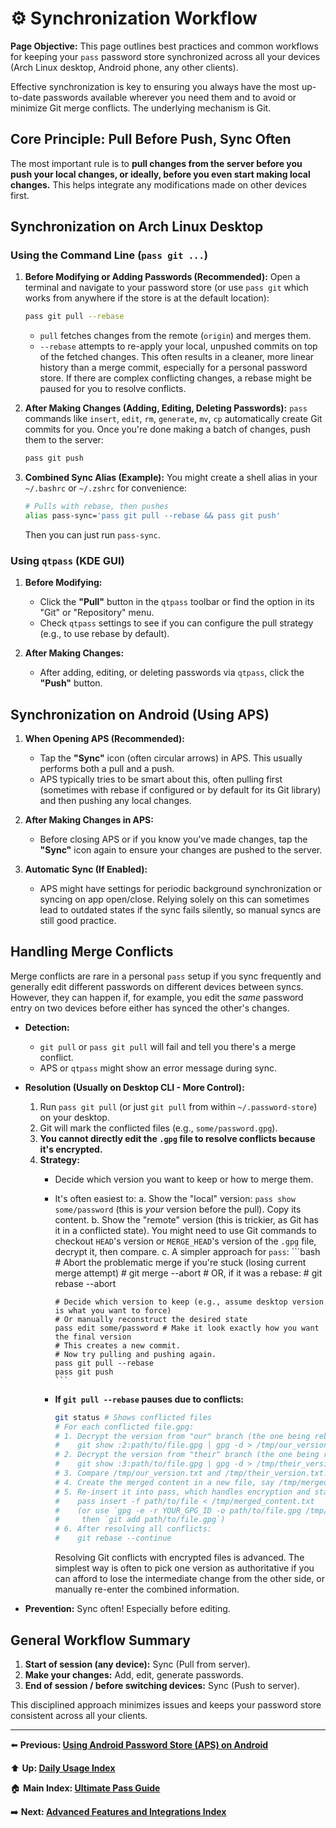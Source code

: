 # ⚙️ Synchronization Workflow

**Page Objective:** This page outlines best practices and common workflows for keeping your `pass` password store synchronized across all your devices (Arch Linux desktop, Android phone, any other clients).

Effective synchronization is key to ensuring you always have the most up-to-date passwords available wherever you need them and to avoid or minimize Git merge conflicts. The underlying mechanism is Git.

## Core Principle: Pull Before Push, Sync Often

The most important rule is to **pull changes from the server before you push your local changes, or ideally, before you even start making local changes.** This helps integrate any modifications made on other devices first.

## Synchronization on Arch Linux Desktop

### Using the Command Line (`pass git ...`)

1.  **Before Modifying or Adding Passwords (Recommended):**
    Open a terminal and navigate to your password store (or use `pass git` which works from anywhere if the store is at the default location):
    ```bash
    pass git pull --rebase
    ```
    *   `pull` fetches changes from the remote (`origin`) and merges them.
    *   `--rebase` attempts to re-apply your local, unpushed commits on top of the fetched changes. This often results in a cleaner, more linear history than a merge commit, especially for a personal password store. If there are complex conflicting changes, a rebase might be paused for you to resolve conflicts.

2.  **After Making Changes (Adding, Editing, Deleting Passwords):**
    `pass` commands like `insert`, `edit`, `rm`, `generate`, `mv`, `cp` automatically create Git commits for you.
    Once you're done making a batch of changes, push them to the server:
    ```bash
    pass git push
    ```

3.  **Combined Sync Alias (Example):**
    You might create a shell alias in your `~/.bashrc` or `~/.zshrc` for convenience:
    ```bash
    # Pulls with rebase, then pushes
    alias pass-sync='pass git pull --rebase && pass git push'
    ```
    Then you can just run `pass-sync`.

### Using `qtpass` (KDE GUI)

1.  **Before Modifying:**
    *   Click the **"Pull"** button in the `qtpass` toolbar or find the option in its "Git" or "Repository" menu.
    *   Check `qtpass` settings to see if you can configure the pull strategy (e.g., to use rebase by default).

2.  **After Making Changes:**
    *   After adding, editing, or deleting passwords via `qtpass`, click the **"Push"** button.

## Synchronization on Android (Using APS)

1.  **When Opening APS (Recommended):**
    *   Tap the **"Sync"** icon (often circular arrows) in APS. This usually performs both a pull and a push.
    *   APS typically tries to be smart about this, often pulling first (sometimes with rebase if configured or by default for its Git library) and then pushing any local changes.

2.  **After Making Changes in APS:**
    *   Before closing APS or if you know you've made changes, tap the **"Sync"** icon again to ensure your changes are pushed to the server.

3.  **Automatic Sync (If Enabled):**
    *   APS might have settings for periodic background synchronization or syncing on app open/close. Relying solely on this can sometimes lead to outdated states if the sync fails silently, so manual syncs are still good practice.

## Handling Merge Conflicts

Merge conflicts are rare in a personal `pass` setup if you sync frequently and generally edit different passwords on different devices between syncs. However, they can happen if, for example, you edit the *same* password entry on two devices before either has synced the other's changes.

*   **Detection:**
    *   `git pull` or `pass git pull` will fail and tell you there's a merge conflict.
    *   APS or `qtpass` might show an error message during sync.

*   **Resolution (Usually on Desktop CLI - More Control):**
    1.  Run `pass git pull` (or just `git pull` from within `~/.password-store`) on your desktop.
    2.  Git will mark the conflicted files (e.g., `some/password.gpg`).
    3.  **You cannot directly edit the `.gpg` file to resolve conflicts because it's encrypted.**
    4.  **Strategy:**
        *   Decide which version you want to keep or how to merge them.
        *   It's often easiest to:
            a.  Show the "local" version: `pass show some/password` (this is *your* version before the pull). Copy its content.
            b.  Show the "remote" version (this is trickier, as Git has it in a conflicted state). You might need to use Git commands to checkout `HEAD`'s version or `MERGE_HEAD`'s version of the `.gpg` file, decrypt it, then compare.
            c.  A simpler approach for `pass`:
                ```bash
                # Abort the problematic merge if you're stuck (losing current merge attempt)
                # git merge --abort
                # OR, if it was a rebase:
                # git rebase --abort

                # Decide which version to keep (e.g., assume desktop version is what you want to force)
                # Or manually reconstruct the desired state
                pass edit some/password # Make it look exactly how you want the final version
                # This creates a new commit.
                # Now try pulling and pushing again.
                pass git pull --rebase
                pass git push
                ```
        *   **If `git pull --rebase` pauses due to conflicts:**
            ```bash
            git status # Shows conflicted files
            # For each conflicted file.gpg:
            # 1. Decrypt the version from "our" branch (the one being rebased):
            #    git show :2:path/to/file.gpg | gpg -d > /tmp/our_version.txt
            # 2. Decrypt the version from "their" branch (the one being rebased onto):
            #    git show :3:path/to/file.gpg | gpg -d > /tmp/their_version.txt
            # 3. Compare /tmp/our_version.txt and /tmp/their_version.txt.
            # 4. Create the merged content in a new file, say /tmp/merged_content.txt
            # 5. Re-insert it into pass, which handles encryption and staging:
            #    pass insert -f path/to/file < /tmp/merged_content.txt
            #    (or use `gpg -e -r YOUR_GPG_ID -o path/to/file.gpg /tmp/merged_content.txt`
            #     then `git add path/to/file.gpg`)
            # 6. After resolving all conflicts:
            #    git rebase --continue
            ```
            Resolving Git conflicts with encrypted files is advanced. The simplest way is often to pick one version as authoritative if you can afford to lose the intermediate change from the other side, or manually re-enter the combined information.

*   **Prevention:** Sync often! Especially before editing.

## General Workflow Summary

1.  **Start of session (any device):** Sync (Pull from server).
2.  **Make your changes:** Add, edit, generate passwords.
3.  **End of session / before switching devices:** Sync (Push to server).

This disciplined approach minimizes issues and keeps your password store consistent across all your clients.

---
⬅️ **Previous: [Using Android Password Store (APS) on Android](./7.3_APS_Usage_Android.md)**

⬆️ **Up: [Daily Usage Index](./README.md)**

🏠 **Main Index: [Ultimate Pass Guide](../README.md)**

➡️ **Next: [Advanced Features and Integrations Index](../08_Advanced_Features/README.md)**
